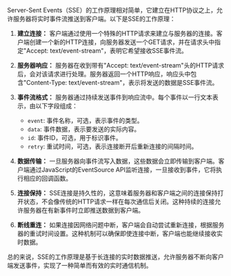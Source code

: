 Server-Sent Events（SSE）的工作原理相对简单，它建立在HTTP协议之上，允许服务器将实时事件流推送到客户端。以下是SSE的工作原理：

1. **建立连接：** 客户端通过使用一个特殊的HTTP请求来建立与服务器的连接。客户端创建一个新的HTTP连接，向服务器发送一个GET请求，并在请求头中指定"Accept: text/event-stream"，表明它希望接收SSE事件流。

2. **服务器响应：** 服务器在收到带有"Accept: text/event-stream"头的HTTP请求后，会对该请求进行处理。服务器返回一个HTTP响应，响应头中包含"Content-Type: text/event-stream"，表示将发送的数据是SSE事件流。

3. **事件流格式：** 服务器通过持续发送事件到响应流中。每个事件以一行文本表示，由以下字段组成：
   - `event`: 事件名称，可选，表示事件的类型。
   - `data`: 事件数据，表示要发送的实际内容。
   - `id`: 事件ID，可选，用于标识事件。
   - `retry`: 重试时间，可选，表示连接断开后重新连接的间隔时间。

4. **数据传输：** 一旦服务器向事件流写入数据，这些数据会立即传输到客户端。客户端通过JavaScript的EventSource API监听连接，一旦接收到事件，它将执行相应的回调函数。

5. **连接保持：** SSE连接是持久性的，这意味着服务器和客户端之间的连接保持打开状态，不会像传统的HTTP请求一样在每次通信后关闭。这种持续的连接允许服务器在有新事件时立即推送数据到客户端。

6. **断线重连：** 如果连接因网络问题中断，客户端会自动尝试重新连接，根据服务器的重试时间设置。这种机制可以确保即使连接中断，客户端也能继续接收实时数据。

总的来说，SSE的工作原理是基于长连接的实时数据推送，允许服务器不断向客户端发送事件，实现了一种简单而有效的实时通信机制。